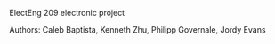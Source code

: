 ElectEng 209 electronic project

Authors: Caleb Baptista, Kenneth Zhu, Philipp Governale, Jordy Evans
